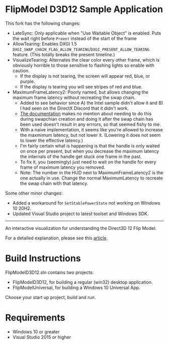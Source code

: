 FlipModel D3D12 Sample Application
======================================================

This fork has the following changes:

* LateSync: Only applicable when "Use Waitable Object" is enabled. Puts the wait right before `Preent` instead of the start of the frame
* AllowTearing: Enables DXGI 1.5 `DXGI_SWAP_CHAIN_FLAG_ALLOW_TEARING`/`DXGI_PRESENT_ALLOW_TEARING` feature. (This totally breaks the present timeline.)
* VisualizeTearing: Alternates the clear color every other frame, which is obviously horrible to those sensitive to flashing lights so enable with caution.
  * If the display is not tearing, the screen will appear red, blue, or purple.
  * If the display is tearing you will see stripes of red and blue.
* MaximumFrameLatency2: Poorly named, but allows changing the maximum frame latency without recreating the swap chain.
  * Added to see behavior since A) the Intel sample didn't allow it and B) I had seen on the DirectX Discord that it didn't work.
  * [The documentation](https://docs.microsoft.com/en-us/windows/win32/api/dxgi1_3/nf-dxgi1_3-idxgiswapchain2-setmaximumframelatency) makes no mention about needing to do this during swapchian creation and doing it after the swap chain has been used doesn't result in any errrors, so that seemed fishy to me.
  * With a naive implementation, it seems like you're allowed to increase the maxmimum latency, but not lower it. (Lowering it does not seem to lower the effective latency.)
  * I'm fairly certain what is happening is that the handle is only waited on once per present, but when you decrease the maximum latency the internals of the handle get stuck one frame in the past.
  * To fix it, you (seemingly) just need to wait on the handle for every frame of maximum latency you removed.
  * Note: The number in the HUD next to MaximumFrameLatency2 is the one actually in use. Change the normal MaximumLatency to recreate the swap chain with that latency.

Some other minor changes:

* Added a workaround for `SetStablePowerState` not working on Windows 10 20H2.
* Updated Visual Studio project to latest toolset and Windows SDK.

--------------------

An interactive visualization for understanding the Direct3D 12 Flip Model.

For a detailed explanation, please see this [article](https://software.intel.com/en-us/articles/sample-application-for-direct3d-12-flip-model-swap-chains).

Build Instructions
==================
FlipModelD3D12.sln contains two projects:
- FlipModelD3D12, for building a regular (win32) desktop application.
- FlipModelUniversal, for building a Windows 10 Universal App.

Choose your start up project, build and run.

Requirements
============
- Windows 10 or greater
- Visual Studio 2015 or higher


 
